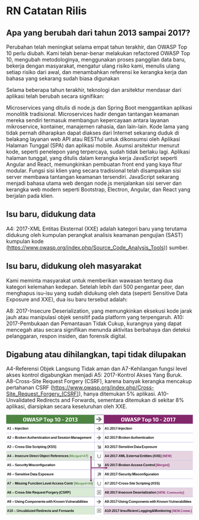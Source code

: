 # RN Catatan Rilis

## Apa yang berubah dari tahun 2013 sampai 2017?

Perubahan telah meningkat selama empat tahun terakhir, dan OWASP Top 10 perlu diubah. Kami telah benar-benar melakukan refactored OWASP Top 10, mengubah metodologinya, menggunakan proses panggilan data baru, bekerja dengan masyarakat, mengatur ulang risiko kami, menulis ulang setiap risiko dari awal, dan menambahkan referensi ke kerangka kerja dan bahasa yang sekarang sudah biasa digunakan

Selama beberapa tahun terakhir, teknologi dan arsitektur mendasar dari aplikasi telah berubah secara signifikan:

Microservices yang ditulis di node.js dan Spring Boot menggantikan aplikasi monolitik tradisional. Microservices hadir dengan tantangan keamanan mereka sendiri termasuk membangun kepercayaan antara layanan mikroservice, kontainer, manajemen rahasia, dan lain-lain. Kode lama yang tidak pernah diharapkan dapat diakses dari Internet sekarang duduk di belakang layanan web API atau RESTful untuk dikonsumsi oleh Aplikasi Halaman Tunggal (SPA) dan aplikasi mobile. Asumsi arsitektur menurut kode, seperti penelepon yang terpercaya, sudah tidak berlaku lagi.
Aplikasi halaman tunggal, yang ditulis dalam kerangka kerja JavaScript seperti Angular and React, memungkinkan pembuatan front end yang kaya fitur modular. Fungsi sisi klien yang secara tradisional telah disampaikan sisi server membawa tantangan keamanan tersendiri.
JavaScript sekarang menjadi bahasa utama web dengan node.js menjalankan sisi server dan kerangka web modern seperti Bootstrap, Electron, Angular, dan React yang berjalan pada klien.

## Isu baru, didukung data

A4: 2017-XML Entitas Eksternal (XXE) adalah kategori baru yang terutama didukung oleh kumpulan perangkat analisis keamanan pengujian (SAST) kumpulan kode (https://www.owasp.org/index.php/Source_Code_Analysis_Tools)) sumber.

## Isu baru, didukung oleh masyarakat

Kami meminta masyarakat untuk memberikan wawasan tentang dua kategori kelemahan kedepan. Setelah lebih dari 500 pengantar peer, dan menghapus isu-isu yang sudah didukung oleh data (seperti Sensitive Data Exposure and XXE), dua isu baru tersebut adalah:

A8: 2017-Insecure Deserialization, yang memungkinkan eksekusi kode jarak jauh atau manipulasi objek sensitif pada platform yang terpengaruh.
A10: 2017-Pembukaan dan Pemantauan Tidak Cukup, kurangnya yang dapat mencegah atau secara signifikan menunda aktivitas berbahaya dan deteksi pelanggaran, respon insiden, dan forensik digital.

## Digabung atau dihilangkan, tapi tidak dilupakan

A4-Referensi Objek Langsung Tidak aman dan A7-Kehilangan fungsi level akses kontrol digabungkan menjadi A5: 2017-Kontrol Akses Yang Buruk.
A8-Cross-Site Request Forgery (CSRF), karena banyak kerangka mencakup pertahanan CSRF (https://www.owasp.org/index.php/Cross-Site_Request_Forgery_(CSRF)), hanya ditemukan 5% aplikasi.
A10-Unvalidated Redirects and Forwards, sementara ditemukan di sekitar 8% aplikasi, diarsipkan secara keseluruhan oleh XXE.

![0x06-release-notes-1](images/0x06-release-notes-1.png)
